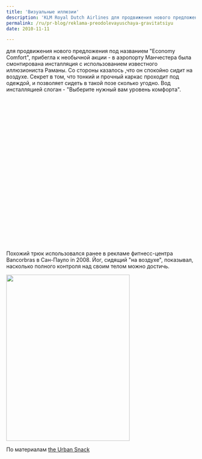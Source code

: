 ```yaml
---
title: 'Визуальные иллюзии'
description: 'KLM Royal Dutch Airlines для продвижения нового предложения под названием &quot;Economy Comfort&quot;, прибегла к необычной акции - в аэропорту Манчестера была смонтирована инсталляция с использованием известного иллюзиониста Раманы. Со стороны казалось ,что он спокойно сидит на воздухе.'
permalink: /ru/pr-blog/reklama-preodolevayuschaya-gravitatsiyu
date: 2010-11-11

---
```


для продвижения нового предложения под названием "Economy Comfort", прибегла к необычной акции - в аэропорту Манчестера была смонтирована инсталляция с использованием известного иллюзиониста Раманы. Со стороны казалось ,что он спокойно сидит на воздухе. Секрет в том, что тонкий и прочный каркас проходит под одеждой, и позволяет сидеть в такой позе сколько угодно. Вод инсталляцией слоган - "Выберите нужный вам уровень комфорта".

<object width="640" height="390"><param name="movie" value="http://www.youtube.com/v/6NPF0A_vGC4&rel=0&hl=nl_NL&feature=player_embedded&version=3"></param><param name="allowFullScreen" value="true"></param><param name="allowScriptAccess" value="always"></param><embed src="http://www.youtube.com/v/6NPF0A_vGC4&amp;rel=0&amp;hl=nl_NL&amp;feature=player_embedded&amp;version=3" type="application/x-shockwave-flash" allowfullscreen="true" allowscriptaccess="always" width="640" height="390"></embed></object>

Похожий трюк использовался ранее в рекламе фитнесс-центра Bancorbras в Сан-Пауло in 2008. Йог, сидящий "на воздухе", показывал, насколько полного контроля над своим телом можно достичь.

<img src="{{ site.assets }}/upload/Homem_que_biruta+certo.JPG" alt="" class="post__img" width="328" height="441">

По материалам <a href="http://theurbansnack.com/?p=250">the Urban Snack</a>

